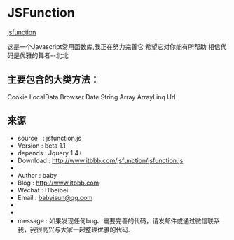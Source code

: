 # JSFunction
[jsfunction](http://www.itbbb.com/jsfunction/jsfunction.html)

这是一个Javascript常用函数库,我正在努力完善它
希望它对你能有所帮助
相信代码是优雅的舞者--北北

## 主要包含的大类方法：
Cookie
LocalData
Browser
Date
String
Array
ArrayLinq
Url

## 来源
 * source   : jsfunction.js
 * Version  : beta 1.1
 * depends  : Jquery 1.4+
 * Download : http://www.itbbb.com/jsfunction/jsfunction.js
 *
 * Author   : baby
 * Blog     : http://www.itbbb.com
 * Wechat   : ITbeibei
 * Email    : babyisun@qq.com
 *
 *
 * message  : 如果发现任何bug、需要完善的代码，请发邮件或通过微信联系我，我很高兴与大家一起整理优雅的代码.
